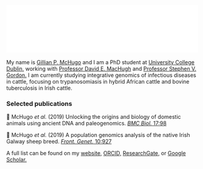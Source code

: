[![Combined figures from Galway sheep publication](https://github.com/GillianMcHugo/GillianMcHugo/blob/master/Media/Combined_Galway_header.gif)](https://doi.org/10.3389/fgene.2019.00927)

My name is [Gillian P. McHugo](https://gillianmchugo.github.io) and I am a PhD student at [University College Dublin,](https://www.ucd.ie) working with [Professor David E. MacHugh](https://people.ucd.ie/david.machugh) and [Professor Stephen V. Gordon.](https://people.ucd.ie/stephen.gordon) I am currently studying integrative genomics of infectious diseases in cattle, focusing on trypanosomiasis in hybrid African cattle and bovine tuberculosis in Irish cattle.

### Selected publications

:page_facing_up: McHugo *et al.* (2019) Unlocking the origins and biology of domestic animals using ancient DNA and paleogenomics. [*BMC Biol.* 17:98](https://doi.org/10.1186/s12915-019-0724-7)

:page_facing_up: McHugo *et al.* (2019) A population genomics analysis of the native Irish Galway sheep breed. [*Front. Genet.* 10:927](https://doi.org/10.3389/fgene.2019.00927)

A full list can be found on my [website,](https://gillianmchugo.github.io/) [ORCID,](https://orcid.org/0000-0001-6920-0041) [ResearchGate,](https://www.researchgate.net/profile/Gillian_McHugo) or [Google Scholar.](https://scholar.google.com/citations?user=4mpdqz4AAAAJ)
